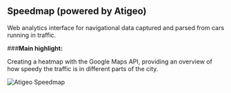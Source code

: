 ## Speedmap (powered by Atigeo)

Web analytics interface for navigational data captured and parsed from cars running in traffic.

###__Main highlight:__

Creating a heatmap with the Google Maps API, providing an overview of how speedy the traffic is in different parts of the city.


![Atigeo Speedmap](/screnshots/atigeo-speedmap-fullscreen-jpeg.jpg)

